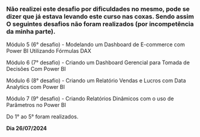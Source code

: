 ### Não realizei este desafio por dificuldades no mesmo, pode se dizer que já estava levando este curso nas coxas. Sendo assim O seguintes desafios não foram realizados (por incompetência da minha parte).


Módulo 5 (6° desafio) - Modelando um Dashboard de E-commerce com Power BI Utilizando Fórmulas DAX

Módulo 6 (7° desafio) - Criando um Dashboard Gerencial para Tomada de Decisões Com Power BI

Módulo 6 (8° desafio) - Criando um Relatório Vendas e Lucros com Data Analytics com Power BI

Módulo 7 (9° desafio) - Criando Relatórios Dinâmicos com o uso de Parâmetros no Power BI

Do 1° ao 5° foram realizados.

**Dia 26/07/2024**